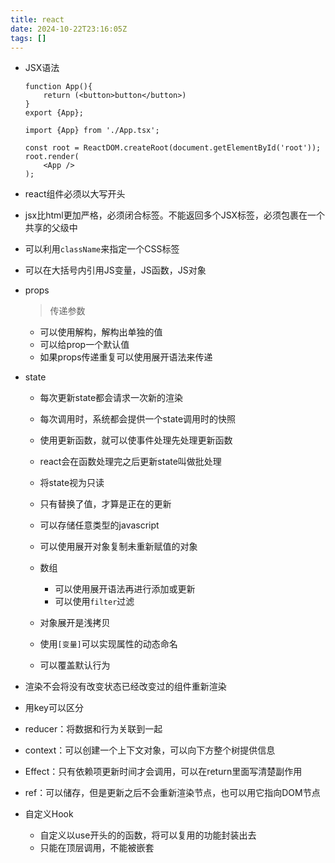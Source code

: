 ```yaml
---
title: react
date: 2024-10-22T23:16:05Z
tags: []
---
```



* JSX语法

  ```npm
  function App(){
      return (<button>button</button>)
  }
  export {App};
  ```

  ```npm
  import {App} from './App.tsx';

  const root = ReactDOM.createRoot(document.getElementById('root'));
  root.render(
      <App />
  );
  ```
  
* react组件必须以大写开头
* jsx比html更加严格，必须闭合标签。不能返回多个JSX标签，必须包裹在一个共享的父级中
* 可以利用`className`​来指定一个CSS标签
* 可以在大括号内引用JS变量，JS函数，JS对象
* props

  > 传递参数
  >

  * 可以使用解构，解构出单独的值
  * 可以给prop一个默认值
  * 如果props传递重复可以使用展开语法来传递
* state

  * 每次更新state都会请求一次新的渲染
  * 每次调用时，系统都会提供一个state调用时的快照
  * 使用更新函数，就可以使事件处理先处理更新函数
  * react会在函数处理完之后更新state叫做批处理
  * 将state视为只读
  * 只有替换了值，才算是正在的更新
  * 可以存储任意类型的javascript
  * 可以使用展开对象复制未重新赋值的对象
  * 数组

    * 可以使用展开语法再进行添加或更新
    * 可以使用`filter`​过滤
  * 对象展开是浅拷贝
  * 使用`[变量]`​可以实现属性的动态命名
  * 可以覆盖默认行为
* 渲染不会将没有改变状态已经改变过的组件重新渲染
* 用key可以区分
* reducer：将数据和行为关联到一起
* context：可以创建一个上下文对象，可以向下方整个树提供信息
* Effect：只有依赖项更新时间才会调用，可以在return里面写清楚副作用
* ref：可以储存，但是更新之后不会重新渲染节点，也可以用它指向DOM节点
* 自定义Hook

  * 自定义以use开头的的函数，将可以复用的功能封装出去
  * 只能在顶层调用，不能被嵌套
